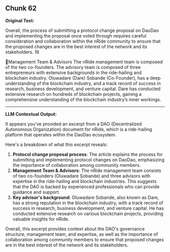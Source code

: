 ## Chunk 62

**Original Text:**

Overall, the process of submitting a protocol change proposal on DaoDao and implementing the proposal
once voted through requires careful consideration and collaboration within the nRide community to
ensure that the proposed changes are in the best interest of the network and its stakeholders. 16

Management Team & Advisors
The nRide management team is composed of the two co-founders. The advisory team is composed of
three entrepreneurs with extensive backgrounds in the ride-hailing and blockchain industry. Oluwadare (Dare) Sobande (Co-Founder), has a deep
understanding of the blockchain industry, and a track record of success
in research, business development, and venture capital. Dare has
conducted extensive research on hundreds of blockchain projects,
gaining a comprehensive understanding of the blockchain industry’s
inner workings.

---

**LLM Contextual Output:**

It appears you've provided an excerpt from a DAO (Decentralized Autonomous Organization) document for nRide, which is a ride-hailing platform that operates within the DaoDao ecosystem.

Here's a breakdown of what this excerpt reveals:

1. **Protocol change proposal process**: The article explains the process for submitting and implementing protocol changes on DaoDao, emphasizing the importance of collaboration among community members.
2. **Management Team & Advisors**: The nRide management team consists of two co-founders (Oluwadare Sobande) and three advisors with expertise in the ride-hailing and blockchain industries. This suggests that the DAO is backed by experienced professionals who can provide guidance and support.
3. **Key advisor's background**: Oluwadare Sobande, also known as Dare, has a strong reputation in the blockchain industry, with a track record of success in research, business development, and venture capital. He has conducted extensive research on various blockchain projects, providing valuable insights for nRide.

Overall, this excerpt provides context about the DAO's governance structure, management team, and expertise, as well as the importance of collaboration among community members to ensure that proposed changes are in the best interest of the network and its stakeholders.
